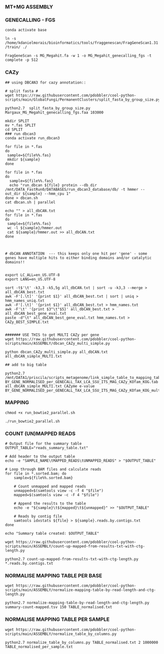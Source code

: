 ### MT+MG ASSEMBLY


### GENECALLING - FGS

`conda activate base`

`ln -s /home/kdanielmorais/bioinformatics/tools/fraggenescan/FragGeneScan1.31/train/ ./`

`FragGeneScan -s MG_Megahit.fa -w 1 -o MG_Megahit_genecalling_fgs -t complete -p 512`


### CAZy

```
## using DBCAN3 for cazy annotation::

# split fasta #
wget https://raw.githubusercontent.com/pdobbler/cool-python-scripts/main/GlobalFungi/PermanentClusters/split_fasta_by_group_size.py

python2.7  split_fasta_by_group_size.py  Margaux_MG_Megahit_genecalling_fgs.faa 103000

mkdir SPLIT 
mv *.fas SPLIT
cd SPLIT
### run dbcan3
conda activate run_dbcan3

for file in *.fas
do
 sample=${file%%.fas}
 mkdir ${sample}
done

for file in *.fas
do
  sample=${file%%.fas}
  echo "run_dbcan ${file} protein --db_dir /mnt/DATA_FastRun0/DATABASES/run_dbcan3_database/db/ -t hmmer --out_dir ${sample} --hmm_cpu 1"
done > dbcan.sh
cat dbcan.sh | parallel

echo "" > all_dbCAN.txt
for file in *.fas
do
 sample=${file%%.fas}
 wc -l ${sample}/hmmer.out
 cat ${sample}/hmmer.out >> all_dbCAN.txt
done



# dbCAN ANNOTATION  --- this keeps only one hit per 'gene' - some genes have multiple hits to either binding domains and/or catalytic domains!!


export LC_ALL=en_US.UTF-8
export LANG=en_US.UTF-8

sort -t$'\t' -k3,3 -k5,5g all_dbCAN.txt | sort -u -k3,3 --merge > all_dbCAN_best.txt
awk -F'[.\t]' '{print $1}' all_dbCAN_best.txt | sort | uniq > hmm_names_uniq.txt
awk -F'[.\t]' '{print $1}' all_dbCAN_best.txt > hmm_names.txt
awk -F'\t' '{print $3"\t"$5}' all_dbCAN_best.txt > all_dbCAN_best_gene_eval.txt
paste -d"\t" all_dbCAN_best_gene_eval.txt hmm_names.txt > CAZy_BEST_SIMPLE.txt


####### USE THIS to get MULTI CAZy per gene
wget https://raw.githubusercontent.com/pdobbler/cool-python-scripts/main/ASSEMBLY/dbcan_CAZy_multi_simple.py

python dbcan_CAZy_multi_simple.py all_dbCAN.txt all_dbCAN_simple_MULTI.txt

## add to big table

python2.7 /mnt/DATA1/priscila/scripts_metagenome/link_simple_table_to_mapping_table.py BY_GENE_NORMALISED_per_GENECALL_TAX_LCA_SSU_ITS_MAG_CAZy_KOfam_KOG.tab all_dbCAN_simple_MULTI.txt CAZyme e-value BY_GENE_NORMALISED_per_GENECALL_TAX_LCA_SSU_ITS_MAG_CAZy_KOfam_KOG_multiCAZY.tab
```



### MAPPING

`chmod +x run_bowtie2_parallel.sh`

`./run_bowtie2_parallel.sh`

### COUNT (UN)MAPPED READS

```
# Output file for the summary table
OUTPUT_TABLE="reads_summary_table.txt"

# Add header to the output table
echo -e "SAMPLE_NAME\tMAPPED_READS\tUNMAPPED_READS" > "$OUTPUT_TABLE"

# Loop through BAM files and calculate reads
for file in *.sorted.bam; do
    sample=${file%%.sorted.bam}
    
    # Count unmapped and mapped reads
    unmapped=$(samtools view -c -f 4 "$file")
    mapped=$(samtools view -c -F 4 "$file")

    # Append the results to the table
    echo -e "${sample}\t${mapped}\t${unmapped}" >> "$OUTPUT_TABLE"

    # Reads by contig file
    samtools idxstats ${file} > ${sample}.reads.by.contigs.txt
done

echo "Summary table created: $OUTPUT_TABLE"
```

`wget https://raw.githubusercontent.com/pdobbler/cool-python-scripts/main/ASSEMBLY/count-up-mapped-from-results-txt-with-ctg-length.py`

`python2.7 count-up-mapped-from-results-txt-with-ctg-length.py *.reads.by.contigs.txt`


### NORMALISE MAPPING TABLE PER BASE

`wget https://raw.githubusercontent.com/pdobbler/cool-python-scripts/main/ASSEMBLY/normalize-mapping-table-by-read-length-and-ctg-length.py`

`python2.7 normalize-mapping-table-by-read-length-and-ctg-length.py summary-count-mapped.tsv 150 TABLE_normalised.txt`

### NORMALISE MAPPING TABLE PER SAMPLE

`wget https://raw.githubusercontent.com/pdobbler/cool-python-scripts/main/ASSEMBLY/normalize_table_by_columns.py`

`python2.7 normalize_table_by_columns.py TABLE_normalised.txt 2 1000000 TABLE_normalised_per_sample.txt`



